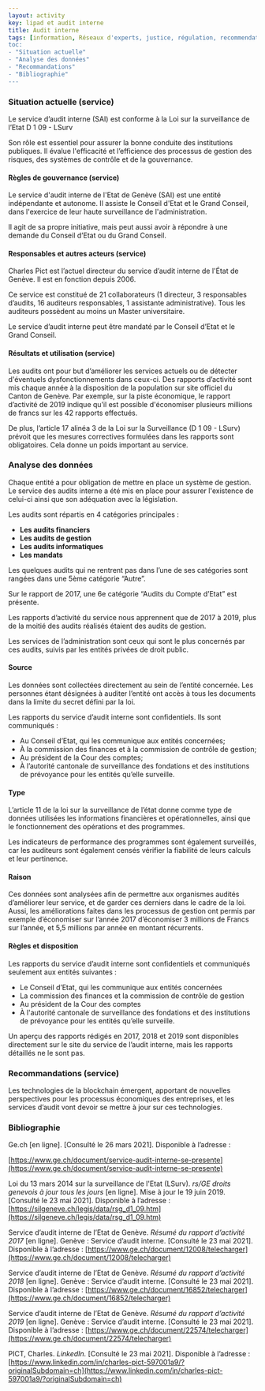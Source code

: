 ```yaml
---
layout: activity
key: lipad et audit interne
title: Audit interne
tags: [information, Réseaux d'experts, justice, régulation, recommendations]
toc:
- "Situation actuelle"
- "Analyse des données"
- "Recommandations"
- "Bibliographie"
---
```


### Situation actuelle (service)

Le service d’audit interne (SAI) est conforme à la Loi sur la surveillance de l’Etat D 1 09 - LSurv

Son rôle est essentiel pour assurer la bonne conduite des institutions publiques. Il évalue l'efficacité et l’efficience des processus de gestion des risques, des systèmes de contrôle et de la gouvernance.

#### Règles de gouvernance (service)

Le service d'audit interne de l'Etat de Genève (SAI) est une entité indépendante et autonome. Il assiste le Conseil d'Etat et le Grand Conseil, dans l'exercice de leur haute surveillance de l'administration.

Il agit de sa propre initiative, mais peut aussi avoir à répondre à une demande du Conseil d’Etat ou du Grand Conseil.

#### Responsables et autres acteurs (service)

Charles Pict est l’actuel directeur du service d’audit interne de l'État de Genève. Il est en fonction depuis 2006.

Ce service est constitué de 21 collaborateurs (1 directeur, 3 responsables d’audits, 16 auditeurs responsables, 1 assistante administrative). Tous les auditeurs possèdent au moins un Master universitaire.

Le service d’audit interne peut être mandaté par le Conseil d’Etat et le Grand Conseil.

#### Résultats et utilisation (service)

Les audits ont pour but d’améliorer les services actuels ou de détecter d'éventuels dysfonctionnements dans ceux-ci. Des rapports d’activité sont mis chaque année à la disposition de la population sur site officiel du Canton de Genève. Par exemple, sur la piste économique, le rapport d’activité de 2019 indique qu’il est possible d'économiser plusieurs millions de francs sur les 42 rapports effectués. 

De plus, l’article 17 alinéa 3 de la Loi sur la Surveillance (D 1 09 - LSurv) prévoit que les mesures correctives formulées dans les rapports sont obligatoires. Cela donne un poids important au service.

### Analyse des données

Chaque entité a pour obligation de mettre en place un système de gestion. Le service des audits interne a été mis en place pour assurer l'existence de celui-ci ainsi que son adéquation avec la législation.

Les audits sont répartis en 4 catégories principales :
-   **Les audits financiers**
-   **Les audits de gestion**
-   **Les audits informatiques**
-   **Les mandats**

Les quelques audits qui ne rentrent pas dans l’une de ses catégories sont rangées dans une 5ème catégorie “Autre”.

Sur le rapport de 2017, une 6e catégorie “Audits du Compte d’Etat” est présente.

Les rapports d’activité du service nous apprennent que de 2017 à 2019, plus de la moitié des audits réalisés étaient des audits de gestion.

Les services de l’administration sont ceux qui sont le plus concernés par ces audits, suivis par les entités privées de droit public.

#### Source

Les données sont collectées directement au sein de l’entité concernée. Les personnes étant désignées à auditer l’entité ont accès à tous les documents dans la limite du secret défini par la loi. 

Les rapports du service d’audit interne sont confidentiels. Ils sont communiqués :  
- Au Conseil d’Etat, qui les communique aux entités concernées;
- À la commission des finances et à la commission de contrôle de gestion;
- Au président de la Cour des comptes;
 - À l’autorité cantonale de surveillance des fondations et des institutions de prévoyance pour les entités qu’elle surveille.

#### Type

L’article 11 de la loi sur la surveillance de l’état donne comme type de données utilisées les informations financières et opérationnelles, ainsi que le fonctionnement des opérations et des programmes.

Les indicateurs de performance des programmes sont également surveillés, car les auditeurs sont également censés vérifier la fiabilité de leurs calculs et leur pertinence.

#### Raison

Ces données sont analysées afin de permettre aux organismes audités d’améliorer leur service, et de garder ces derniers dans le cadre de la loi.
Aussi, les améliorations faites dans les processus de gestion ont permis par exemple d’économiser sur l’année 2017 d’économiser 3 millions de Francs sur l’année, et 5,5 millions par année en montant récurrents.

#### Règles et disposition

Les rapports du service d’audit interne sont confidentiels et communiqués seulement aux entités suivantes : 
- Le Conseil d’Etat, qui les communique aux entités concernées
- La commission des finances et la commission de contrôle de gestion
- Au président de la Cour des comptes
- À l'autorité cantonale de surveillance des fondations et des institutions de prévoyance pour les entités qu’elle surveille.

Un aperçu des rapports rédigés en 2017, 2018 et 2019 sont disponibles directement sur le site du service de l’audit interne, mais les rapports détaillés ne le sont pas.

### Recommandations (service)

Les technologies de la blockchain émergent, apportant de nouvelles perspectives pour les processus économiques des entreprises, et les services d’audit vont devoir se mettre à jour sur ces technologies.  

### Bibliographie
Ge.ch [en ligne]. [Consulté le 26 mars 2021]. Disponible à l’adresse :

[https://www.ge.ch/document/service-audit-interne-se-presente](https://www.ge.ch/document/service-audit-interne-se-presente)

  

Loi du 13 mars 2014 sur la surveillance de l'Etat (LSurv). *rs/GE droits genevois à jour tous les jours* [en ligne]. Mise à jour le 19 juin 2019. [Consulté le 23 mai 2021]. Disponible à l’adresse : [https://silgeneve.ch/legis/data/rsg_d1_09.htm](https://silgeneve.ch/legis/data/rsg_d1_09.htm)

  

Service d’audit interne de l’Etat de Genève. *Résumé du  rapport d’activité 2017* [en ligne]. Genève : Service d’audit interne. [Consulté le 23 mai 2021]. Disponible à l’adresse : [https://www.ge.ch/document/12008/telecharger](https://www.ge.ch/document/12008/telecharger)

  

Service d’audit interne de l’Etat de Genève. *Résumé du  rapport d’activité 2018* [en ligne]. Genève : Service d’audit interne. [Consulté le 23 mai 2021]. Disponible à l’adresse : [https://www.ge.ch/document/16852/telecharger](https://www.ge.ch/document/16852/telecharger)

  

Service d’audit interne de l’Etat de Genève. *Résumé du  rapport d’activité 2019* [en ligne]. Genève : Service d’audit interne. [Consulté le 23 mai 2021]. Disponible à l’adresse : [https://www.ge.ch/document/22574/telecharger](https://www.ge.ch/document/22574/telecharger)

  

PICT, Charles. *LinkedIn.* [Consulté le 23 mai 2021]. Disponible à l’adresse : [https://www.linkedin.com/in/charles-pict-597001a9/?originalSubdomain=ch](https://www.linkedin.com/in/charles-pict-597001a9/?originalSubdomain=ch)
